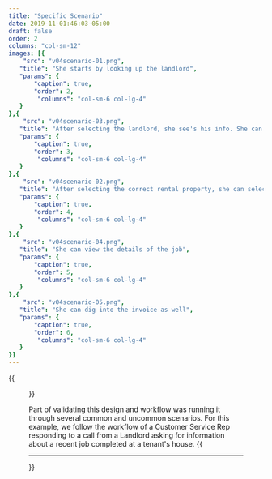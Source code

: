 ```yaml
---
title: "Specific Scenario"
date: 2019-11-01:46:03-05:00
draft: false
order: 2
columns: "col-sm-12"
images: [{
    "src": "v04scenario-01.png",
   "title": "She starts by looking up the landlord",
   "params": {
       "caption": true,
       "order": 2,
        "columns": "col-sm-6 col-lg-4"
   }
},{
    "src": "v04scenario-03.png",
   "title": "After selecting the landlord, she see's his info. She can select the rental property from the properties section",
   "params": {
       "caption": true,
       "order": 3,
        "columns": "col-sm-6 col-lg-4"
   }
},{
    "src": "v04scenario-02.png",
   "title": "After selecting the correct rental property, she can select the correct past job",
   "params": {
       "caption": true,
       "order": 4,
        "columns": "col-sm-6 col-lg-4"
   }
},{
    "src": "v04scenario-04.png",
   "title": "She can view the details of the job",
   "params": {
       "caption": true,
       "order": 5,
        "columns": "col-sm-6 col-lg-4"
   }
},{
    "src": "v04scenario-05.png",
   "title": "She can dig into the invoice as well",
   "params": {
       "caption": true,
       "order": 6,
        "columns": "col-sm-6 col-lg-4"
   }
}]
---
```

{{<figure src="v04scenario-0.png" alt="cover image for scenario" class="col-sm-6 col-md-4 col-lg-3 float-left shadow-sm mr-4 p-0">}}

Part of validating this design and workflow was running it through several common and uncommon scenarios. For this example, we follow the workflow of a Customer Service Rep responding to a call from a Landlord asking for information about a recent job completed at a tenant's house.
{{<hr >}}